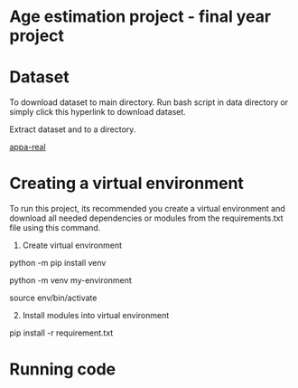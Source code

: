 # Age estimation project - final year project

# Dataset

To download dataset to main directory. Run bash script in data directory or simply click this hyperlink to download dataset.

Extract dataset and to a directory.

[appa-real](http://158.109.8.102/AppaRealAge/appa-real-release.zip)

# Creating a virtual environment

To run this project, its recommended you create a virtual environment and download all needed dependencies or modules from the
requirements.txt file using this command.

1. Create virtual environment

python -m pip install venv

python -m venv my-environment

source env/bin/activate

2. Install modules into virtual environment

pip install -r requirement.txt


# Running code




